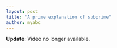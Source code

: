 ```yaml
---
layout: post
title: "A prime explanation of subprime"
author: myabc
---
```



**Update**: Video no longer available.
